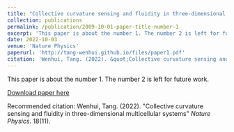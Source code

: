 ```yaml
---
title: "Collective curvature sensing and fluidity in three-dimensional multicellular systems"
collection: publications
permalink: /publication/2009-10-01-paper-title-number-1
excerpt: 'This paper is about the number 1. The number 2 is left for future work.'
date: 2022-10-03
venue: 'Nature Physics'
paperurl: 'http://tang-wenhui.github.io/files/paper1.pdf'
citation: 'Wenhui, Tang. (2022). &quot;Collective curvature sensing and fluidity in three-dimensional multicellular systems.&quot; <i>Nature Physics</i>. 18(11).'
---
```

This paper is about the number 1. The number 2 is left for future work.

[Download paper here](http://academicpages.github.io/files/paper1.pdf)

Recommended citation: Wenhui, Tang. (2022). "Collective curvature sensing and fluidity in three-dimensional multicellular systems" <i>Nature Physics</i>. 18(11).
